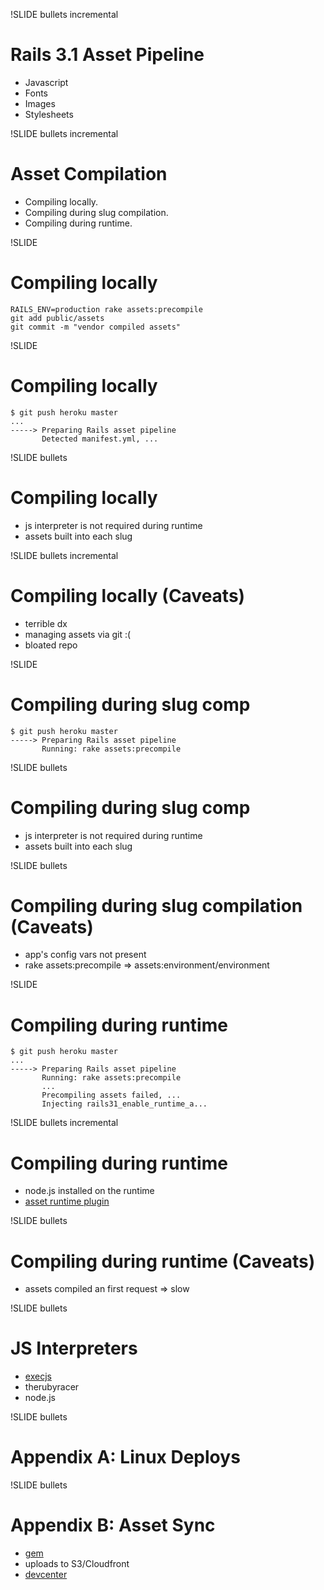 !SLIDE bullets incremental
# Rails 3.1 Asset Pipeline #

* Javascript
* Fonts
* Images
* Stylesheets

!SLIDE bullets incremental
# Asset Compilation #

* Compiling locally.
* Compiling during slug compilation.
* Compiling during runtime.

!SLIDE
# Compiling locally #

    RAILS_ENV=production rake assets:precompile
    git add public/assets
    git commit -m "vendor compiled assets"
    
!SLIDE
# Compiling locally #

    $ git push heroku master
    ...
    -----> Preparing Rails asset pipeline
           Detected manifest.yml, ...

!SLIDE bullets
# Compiling locally #

* js interpreter is not required during runtime
* assets built into each slug

!SLIDE bullets incremental
# Compiling locally (Caveats) #

* terrible dx
* managing assets via git :(
* bloated repo

!SLIDE
# Compiling during slug comp #

    $ git push heroku master
    -----> Preparing Rails asset pipeline
           Running: rake assets:precompile

!SLIDE bullets
# Compiling during slug comp #

* js interpreter is not required during runtime
* assets built into each slug

!SLIDE bullets
# Compiling during slug compilation (Caveats) #

* app's config vars not present
* rake assets:precompile => assets:environment/environment

!SLIDE
# Compiling during runtime #

    $ git push heroku master
    ...
    -----> Preparing Rails asset pipeline
           Running: rake assets:precompile
           ...
           Precompiling assets failed, ...
           Injecting rails31_enable_runtime_a...

!SLIDE bullets incremental
# Compiling during runtime #

* node.js installed on the runtime
* [asset runtime plugin](https://github.com/hone/rails31_enable_runtime_asset_compilation)

!SLIDE bullets
# Compiling during runtime (Caveats) #

* assets compiled an first request => slow

!SLIDE bullets
# JS Interpreters #

* [execjs](https://github.com/sstephenson/execjs)
* therubyracer
* node.js

!SLIDE bullets
# Appendix A: Linux Deploys #



!SLIDE bullets
# Appendix B: Asset Sync #

* [gem](https://github.com/rumblelabs/asset_sync)
* uploads to S3/Cloudfront
* [devcenter](http://devcenter.heroku.com/articles/cdn-asset-host-rails31)

